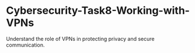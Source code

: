 # Cybersecurity-Task8-Working-with-VPNs
Understand the role of VPNs in protecting privacy and secure communication.
